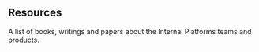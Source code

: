 ## Resources

A list of books, writings and papers about the Internal Platforms teams and products.
